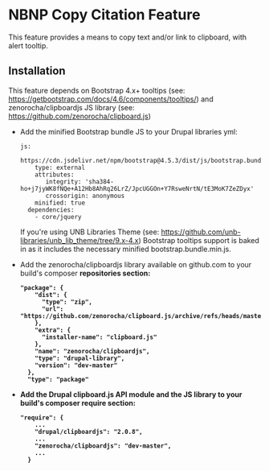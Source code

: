 #  NBNP Copy Citation Feature
This feature provides a means to copy text and/or link to clipboard, with alert tooltip.

## Installation
This feature depends on Bootstrap 4.x+ tooltips (see: https://getbootstrap.com/docs/4.6/components/tooltips/)
and zenorocha/clipboardjs JS library (see: https://github.com/zenorocha/clipboard.js)

- Add the minified Bootstrap bundle JS to your Drupal libraries yml:
  <pre><code>js:
    https://cdn.jsdelivr.net/npm/bootstrap@4.5.3/dist/js/bootstrap.bundle.min.js:
      type: external
      attributes:
         integrity: 'sha384-ho+j7jyWK8fNQe+A12Hb8AhRq26LrZ/JpcUGGOn+Y7RsweNrtN/tE3MoK7ZeZDyx'
         crossorigin: anonymous
      minified: true
    dependencies:
      - core/jquery
  </code></pre>
    
  If you're using UNB Libraries Theme (see: https://github.com/unb-libraries/unb_lib_theme/tree/9.x-4.x) Bootstrap
  tooltips support is baked in as it includes the necessary minified bootstrap.bundle.min.js.

- Add the zenorocha/clipboardjs library available on github.com to your build's composer <b>repositories<b> section:
  <pre><code>"package": {
      "dist": {
        "type": "zip",
        "url": "https://github.com/zenorocha/clipboard.js/archive/refs/heads/master.zip"
      },
      "extra": {
        "installer-name": "clipboard.js"
      },
      "name": "zenorocha/clipboardjs",
      "type": "drupal-library",
      "version": "dev-master"
    },
    "type": "package"
  </code></pre>

- Add the Drupal clipboard.js API module and the JS library to your build's composer <b>require</b> section:
    <pre><code>"require": {
      ...
      "drupal/clipboardjs": "2.0.8",
      ...
      "zenorocha/clipboardjs": "dev-master",
      ...
    }</code></pre>
